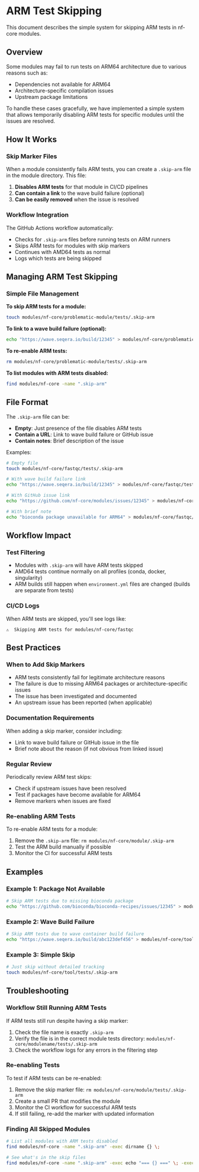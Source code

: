 # ARM Test Skipping

This document describes the simple system for skipping ARM tests in nf-core modules.

## Overview

Some modules may fail to run tests on ARM64 architecture due to various reasons such as:
- Dependencies not available for ARM64
- Architecture-specific compilation issues
- Upstream package limitations

To handle these cases gracefully, we have implemented a simple system that allows temporarily disabling ARM tests for specific modules until the issues are resolved.

## How It Works

### Skip Marker Files

When a module consistently fails ARM tests, you can create a `.skip-arm` file in the module directory. This file:

1. **Disables ARM tests** for that module in CI/CD pipelines
2. **Can contain a link** to the wave build failure (optional)
3. **Can be easily removed** when the issue is resolved

### Workflow Integration

The GitHub Actions workflow automatically:
- Checks for `.skip-arm` files before running tests on ARM runners
- Skips ARM tests for modules with skip markers
- Continues with AMD64 tests as normal
- Logs which tests are being skipped

## Managing ARM Test Skipping

### Simple File Management

**To skip ARM tests for a module:**
```bash
touch modules/nf-core/problematic-module/tests/.skip-arm
```

**To link to a wave build failure (optional):**
```bash
echo "https://wave.seqera.io/build/12345" > modules/nf-core/problematic-module/tests/.skip-arm
```

**To re-enable ARM tests:**
```bash
rm modules/nf-core/problematic-module/tests/.skip-arm
```

**To list modules with ARM tests disabled:**
```bash
find modules/nf-core -name ".skip-arm"
```

## File Format

The `.skip-arm` file can be:
- **Empty**: Just presence of the file disables ARM tests
- **Contain a URL**: Link to wave build failure or GitHub issue
- **Contain notes**: Brief description of the issue

Examples:
```bash
# Empty file
touch modules/nf-core/fastqc/tests/.skip-arm

# With wave build failure link
echo "https://wave.seqera.io/build/12345" > modules/nf-core/fastqc/tests/.skip-arm

# With GitHub issue link
echo "https://github.com/nf-core/modules/issues/12345" > modules/nf-core/fastqc/tests/.skip-arm

# With brief note
echo "bioconda package unavailable for ARM64" > modules/nf-core/fastqc/tests/.skip-arm
```

## Workflow Impact

### Test Filtering

- Modules with `.skip-arm` will have ARM tests skipped
- AMD64 tests continue normally on all profiles (conda, docker, singularity)
- ARM builds still happen when `environment.yml` files are changed (builds are separate from tests)

### CI/CD Logs

When ARM tests are skipped, you'll see logs like:

```
⚠️  Skipping ARM tests for modules/nf-core/fastqc
```

## Best Practices

### When to Add Skip Markers

- ARM tests consistently fail for legitimate architecture reasons
- The failure is due to missing ARM64 packages or architecture-specific issues
- The issue has been investigated and documented
- An upstream issue has been reported (when applicable)

### Documentation Requirements

When adding a skip marker, consider including:
- Link to wave build failure or GitHub issue in the file
- Brief note about the reason (if not obvious from linked issue)

### Regular Review

Periodically review ARM test skips:
- Check if upstream issues have been resolved
- Test if packages have become available for ARM64
- Remove markers when issues are fixed

### Re-enabling ARM Tests

To re-enable ARM tests for a module:
1. Remove the `.skip-arm` file: `rm modules/nf-core/module/.skip-arm`
2. Test the ARM build manually if possible
3. Monitor the CI for successful ARM tests

## Examples

### Example 1: Package Not Available

```bash
# Skip ARM tests due to missing bioconda package
echo "https://github.com/bioconda/bioconda-recipes/issues/12345" > modules/nf-core/tool/tests/.skip-arm
```

### Example 2: Wave Build Failure

```bash
# Skip ARM tests due to wave container build failure
echo "https://wave.seqera.io/build/abc123def456" > modules/nf-core/tool/tests/.skip-arm
```

### Example 3: Simple Skip

```bash
# Just skip without detailed tracking
touch modules/nf-core/tool/tests/.skip-arm
```

## Troubleshooting

### Workflow Still Running ARM Tests

If ARM tests still run despite having a skip marker:
1. Check the file name is exactly `.skip-arm`
2. Verify the file is in the correct module tests directory: `modules/nf-core/modulename/tests/.skip-arm`
3. Check the workflow logs for any errors in the filtering step

### Re-enabling Tests

To test if ARM tests can be re-enabled:
1. Remove the skip marker file: `rm modules/nf-core/module/tests/.skip-arm`
2. Create a small PR that modifies the module
3. Monitor the CI workflow for successful ARM tests
4. If still failing, re-add the marker with updated information

### Finding All Skipped Modules

```bash
# List all modules with ARM tests disabled
find modules/nf-core -name ".skip-arm" -exec dirname {} \;

# See what's in the skip files
find modules/nf-core -name ".skip-arm" -exec echo "=== {} ===" \; -exec cat {} \;
```
